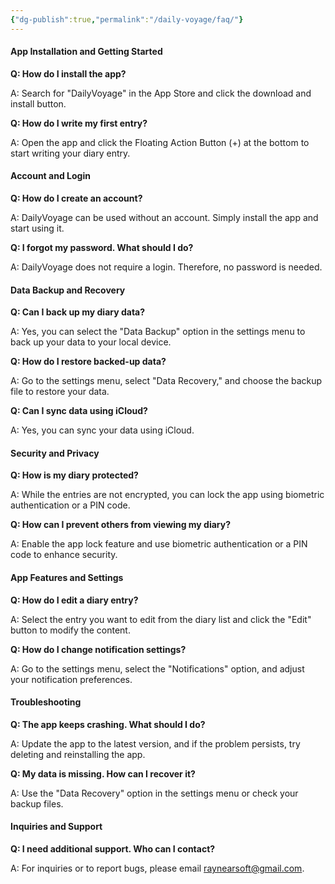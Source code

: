```yaml
---
{"dg-publish":true,"permalink":"/daily-voyage/faq/"}
---
```


#### App Installation and Getting Started

**Q: How do I install the app?**

A: Search for "DailyVoyage" in the App Store and click the download and install button.

**Q: How do I write my first entry?**

A: Open the app and click the Floating Action Button (+) at the bottom to start writing your diary entry.

#### Account and Login

**Q: How do I create an account?**

A: DailyVoyage can be used without an account. Simply install the app and start using it.

**Q: I forgot my password. What should I do?**

A: DailyVoyage does not require a login. Therefore, no password is needed.

#### Data Backup and Recovery

**Q: Can I back up my diary data?**

A: Yes, you can select the "Data Backup" option in the settings menu to back up your data to your local device.

**Q: How do I restore backed-up data?**

A: Go to the settings menu, select "Data Recovery," and choose the backup file to restore your data.

**Q: Can I sync data using iCloud?**

A: Yes, you can sync your data using iCloud.

#### Security and Privacy

**Q: How is my diary protected?**

A: While the entries are not encrypted, you can lock the app using biometric authentication or a PIN code.

**Q: How can I prevent others from viewing my diary?**

A: Enable the app lock feature and use biometric authentication or a PIN code to enhance security.

#### App Features and Settings

**Q: How do I edit a diary entry?**

A: Select the entry you want to edit from the diary list and click the "Edit" button to modify the content.

**Q: How do I change notification settings?**

A: Go to the settings menu, select the "Notifications" option, and adjust your notification preferences.

#### Troubleshooting

**Q: The app keeps crashing. What should I do?**

A: Update the app to the latest version, and if the problem persists, try deleting and reinstalling the app.

**Q: My data is missing. How can I recover it?**

A: Use the "Data Recovery" option in the settings menu or check your backup files.

#### Inquiries and Support

**Q: I need additional support. Who can I contact?**

A: For inquiries or to report bugs, please email raynearsoft@gmail.com.